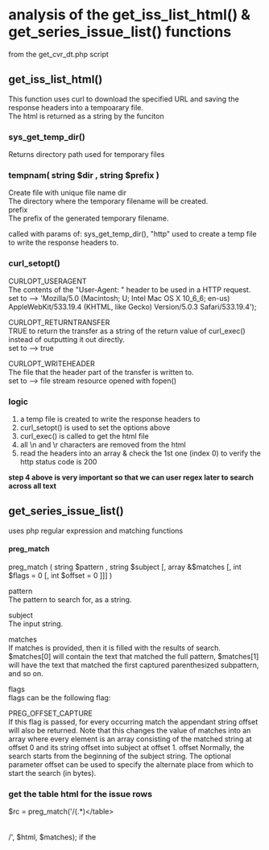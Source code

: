 # analysis of the get\_iss\_list\_html() & get\_series\_issue\_list() functions

from the get\_cvr\_dt.php script

## get\_iss\_list\_html()

This function uses curl to download the specified URL and saving the response headers into a tempoarary file.  
The html is returned as a string by the funciton

### sys\_get\_temp\_dir()

Returns directory path used for temporary files  

### tempnam( string $dir , string $prefix )

Create file with unique file name
dir  
The directory where the temporary filename will be created.  
prefix  
The prefix of the generated temporary filename.  

called with params of: sys\_get\_temp\_dir(), "http"
used to create a temp file to write the response headers to.

### curl_setopt()

CURLOPT\_USERAGENT	
The contents of the "User-Agent: " header to be used in a HTTP request.  
set to --> 'Mozilla/5.0 (Macintosh; U; Intel Mac OS X 10\_6\_6; en-us) AppleWebKit/533.19.4 (KHTML, like Gecko) Version/5.0.3 Safari/533.19.4');

CURLOPT\_RETURNTRANSFER	 
TRUE to return the transfer as a string of the return value of curl\_exec() instead of outputting it out directly.  
set to --> true

CURLOPT_WRITEHEADER	 
The file that the header part of the transfer is written to.  
set to --> file stream resource opened with fopen()

### logic

1. a temp file is created to write the response headers to
2. curl\_setopt() is used to set the options above
3. curl\_exec() is called to get the html file
4. all \n and \r characters are removed from the html
5. read the headers into an array & check the 1st one (index 0) to verify the http status code is 200

**step 4 above is very important so that we can user regex later to search across all text**

## get\_series\_issue\_list()

uses php regular expression and matching functions

#### preg\_match

preg\_match ( string $pattern , string $subject [, array &$matches [, int $flags = 0 [, int $offset = 0 ]]] )

pattern  
The pattern to search for, as a string.

subject  
The input string.

matches  
If matches is provided, then it is filled with the results of search. $matches[0] will contain the text that matched the full pattern, $matches[1] will have the text that matched the first captured parenthesized subpattern, and so on.

flags  
flags can be the following flag:

PREG_OFFSET_CAPTURE  
If this flag is passed, for every occurring match the appendant string offset will also be returned. Note that this changes the value of matches into an array where every element is an array consisting of the matched string at offset 0 and its string offset into subject at offset 1.
offset
Normally, the search starts from the beginning of the subject string. The optional parameter offset can be used to specify the alternate place from which to start the search (in bytes).

### get the table html for the issue rows

$rc = preg\_match('/<table border="0" cellpadding="1" cellspacing="0">(.*)<\/table><br><br><br>/', $html, $matches);
if the 
